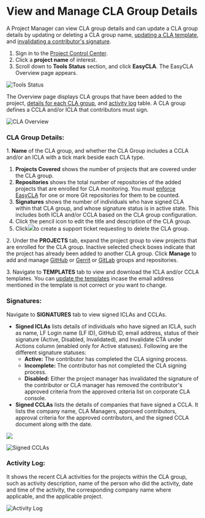 # View and Manage CLA Group Details

A Project Manager can view CLA group details and can update a CLA group details by updating or deleting a CLA group name, [updating a CLA template](update-template.md), and [invalidating a contributor's signature](invalidate-a-contributors-signature.md).

1. Sign in to the [Project Control Center](https://projectadmin.lfx.linuxfoundation.org).
2. Click a **project name** of interest.
3. Scroll down to **Tools Status** section, and click **EasyCLA**. The EasyCLA Overview page appears.

![Tools Status](https://files.gitbook.com/v0/b/gitbook-legacy-files/o/assets%2F-M2DCN9UgoRgMEkgnLyP%2F-MYL76gRXl7OC0uMczgL%2F-MYL8B6xQwTBjV-bvxBl%2Ftools%20status%20tab.png?alt=media\&token=c1fee7b7-6cf2-4e79-8796-d311043d987e)

The Overview page displays CLA groups that have been added to the project, [details for each CLA group](view-and-manage-cla-group-details.md#cla-group-details), and [activity log](view-and-manage-cla-group-details.md#activity-log) table. A CLA group defines a CCLA and/or ICLA that contributors must sign.

![CLA Overview](https://files.gitbook.com/v0/b/gitbook-legacy-files/o/assets%2F-M2DCN9UgoRgMEkgnLyP%2F-McSyoQ63waT5Zy3vINd%2F-MRdokxOKgWL83g31xcj%2Fcla%20overview.png?alt=media\&token=3047926e-e603-439b-991d-dcc2651a6e14)

### CLA Group Details: <a href="#cla-group-details" id="cla-group-details"></a>

1\. **Name** of the CLA group, and whether the CLA Group includes a CCLA and/or an ICLA with a tick mark beside each CLA type.

1. **Projects Covered** shows the number of projects that are covered under the CLA group.
2. **Repositories** shows the total number of repositories of the added projects that are enrolled for CLA monitoring. You must [enforce EasyCLA](enforce-or-remove-cla-mechanism.md) for one or more Git repositories for them to be counted.
3. **Signatures** shows the number of individuals who have signed CLA within that CLA group, and whose signature status is in active state. This includes both ICLA and/or CCLA based on the CLA group configuration.
4. Click the pencil icon to edit the title and description of the CLA group.
5. Click![](https://files.gitbook.com/v0/b/gitbook-legacy-files/o/assets%2F-M2DCN9UgoRgMEkgnLyP%2F-M9WNn7lqBje4DX2Irn-%2F-M9Y5z1DnSglCZbaXzg0%2Fdelete%20icon.png?alt=media\&token=2333c400-d6bf-4c6e-93e9-52d4c00113d9)to create a support ticket requesting to delete the CLA group.

2\. Under the **PROJECTS** tab, expand the project group to view projects that are enrolled for the CLA group. Inactive selected check boxes indicate that the project has already been added to another CLA group. Click **Manage** to add and manage [GitHub](add-and-manage-github-organizations.md) or [Gerrit](add-and-manage-gerrit-organizations.md) or [GitLab](add-and-manage-gitlab-groups.md) groups and repositories.

3\. Navigate to **TEMPLATES** tab to view and download the ICLA and/or CCLA templates. You can [update the templates](update-template.md) incase the email address mentioned in the template is not correct or you want to change.

### Signatures: <a href="#signatures" id="signatures"></a>

Navigate to **SIGNATURES** tab to view signed ICLAs and CCLAs.

* **Signed ICLAs** lists details of individuals who have signed an ICLA, such as name, LF Login name (LF ID), GitHub ID, email address, status of their signature (Active, Disabled, Invalidated), and Invalidate CTA under Actions column (enabled only for Active statuses). Following are the different signature statuses:
  * **Active:** The contributor has completed the CLA signing process.
  * **Incomplete:** The contributor has not completed the CLA signing process.
  * **Disabled:** Either the project manager has invalidated the signature of the contributor or CLA manager has removed the contributor's approved criteria from the approved criteria list on corporate CLA console.
* **Signed CCLAs** lists the details of companies that have signed a CCLA. It lists the company name, CLA Managers, approved contributors, approval criteria for the approved contributors, and the signed CCLA document along with the date.

![](https://files.gitbook.com/v0/b/gitbook-legacy-files/o/assets%2F-M2DCN9UgoRgMEkgnLyP%2F-McSyoQ63waT5Zy3vINd%2F-McU-MgoMo-9loGezlTW%2Fsigned%20iclas.png?alt=media\&token=9eba5fc7-4662-4a78-99b9-b3a4f20d752c)

![Signed CCLAs](https://files.gitbook.com/v0/b/gitbook-legacy-files/o/assets%2F-M2DCN9UgoRgMEkgnLyP%2F-MRcPPKTyDc0YzE6XlMa%2F-MRdqUglRxH-LtYYrbJZ%2Fsigned%20cclas.png?alt=media\&token=210dfba6-bc3f-482c-bd88-5ec9787fd8c6)

### **Activity Log:** <a href="#activity-log" id="activity-log"></a>

It shows the recent CLA activities for the projects within the CLA group, such as activity description, name of the person who did the activity, date and time of the activity, the corresponding company name where applicable, and the applicable project.

![Activity Log](<../../../.gitbook/assets/activity log.png>)

